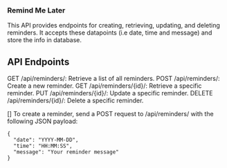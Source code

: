 ### Remind Me Later

This API provides endpoints for creating, retrieving, updating, and deleting reminders. It accepts these datapoints (i.e date, time and message) and store the info in database.





## API Endpoints
GET /api/reminders/: Retrieve a list of all reminders.
POST /api/reminders/: Create a new reminder.
GET /api/reminders/{id}/: Retrieve a specific reminder.
PUT /api/reminders/{id}/: Update a specific reminder.
DELETE /api/reminders/{id}/: Delete a specific reminder.


[] To create a reminder, send a POST request to /api/reminders/ with the following JSON payload:
````
{
  "date": "YYYY-MM-DD",
  "time": "HH:MM:SS",
  "message": "Your reminder message"
}
````
